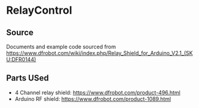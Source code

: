 # RelayControl

## Source
Documents and example code sourced from https://www.dfrobot.com/wiki/index.php/Relay_Shield_for_Arduino_V2.1_(SKU:DFR0144)

## Parts USed
- 4 Channel relay shield: https://www.dfrobot.com/product-496.html
- Arduino RF shield: https://www.dfrobot.com/product-1089.html